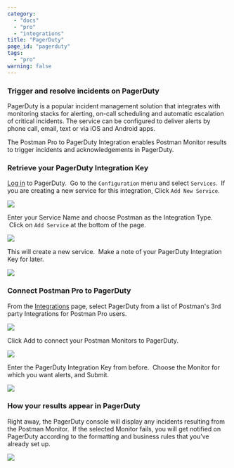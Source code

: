 ```yaml
---
category:
  - "docs"
  - "pro"
  - "integrations"
title: "PagerDuty"
page_id: "pagerduty"
tags: 
  - "pro"
warning: false
---
```


### Trigger and resolve incidents on PagerDuty

PagerDuty is a popular incident management solution that integrates with monitoring stacks for alerting, on-call scheduling and automatic escalation of critical incidents. The service can be configured to deliver alerts by phone call, email, text or via iOS and Android apps.

The Postman Pro to PagerDuty Integration enables Postman Monitor results to trigger incidents and acknowledgements in PagerDuty.  

### Retrieve your PagerDuty Integration Key

[Log in](https://app.pagerduty.com/) to PagerDuty.  Go to the `Configuration` menu and select `Services`.  If you are creating a new service for this integration, Click `Add New Service`.

![](https://lh6.googleusercontent.com/cSVE-OXappLdgd1Rb4GGVVl7lqh_8wh2sA7c98vFqv0rWywcnmmssjqSYoPx4rwLrF5wgskOVLa4iy5z8j2K4gRnqvQgsQcMNFq5FMQSjYRfaQW9k-1-fV_9gB0rGFd4mrwDBW0)

Enter your Service Name and choose Postman as the Integration Type.  Click on `Add Service` at the bottom of the page.

![](https://lh6.googleusercontent.com/uZ1Df7GcoPZjm0wKl6xYbOEvPRdsMNVEK_vueohYjOl5Iom_obW-AzCpBTqZ1rOZOLT-7rFKHwuxzW5jrgFCv9Ue-p1-zf1OS6m43QF9SSHaYvb_SpTuFeOI3dYjnlJtLlStHZP)

This will create a new service.  Make a note of your PagerDuty Integration Key for later.

![](https://lh5.googleusercontent.com/aviiB_OjMairNY3RFAB5GPyePZUrxOTFc9qm_bruYVPVrbCeHKoscCSJJIMso5vSPsAXSKG2_wyxYWT5T3vZ4xVDxUPsE7SvrgJtN7zhAmOC1yGKrg2UskRMng52AjfcBjY6-UF)

### Connect Postman Pro to PagerDuty

From the [Integrations](https://app.getpostman.com/dashboard/integrations) page, select PagerDuty from a list of Postman's 3rd party Integrations for Postman Pro users.

![](https://lh6.googleusercontent.com/0LZwr7iwASEXZ5lCwdWEgyacqCvPxV0LBCGVFbo9BGz-QwdaiDJEC6sVX0ysN4JtbtBkpTiZ-JXTPs9al6K3ClyS6ZQqUT1B6rhqzspxYDcHwUPs26IFc9MmKfZ1YNBiaqJQlhe)

Click Add to connect your Postman Monitors to PagerDuty.

![](https://lh5.googleusercontent.com/JFAVZ-lT-aqeA99mI1q1Y4SwOjVsyjeUMeML3Eg-bIxlSjgbnTuudvvADqKyU3WXDssw3f-lyr26H2p2xly5IB9Dspzr3RnjEiu0LPdVRtzxgp0DPrEU29QxG2xIyMrO294cZrE)

Enter the PagerDuty Integration Key from before.  Choose the Monitor for which you want alerts, and Submit.

![](https://lh6.googleusercontent.com/63uOBUN9KX_kbo8hbCAoYlRrOb3ekOMNU8t_OFZxT5O8YSeE-E2eO-Jw7tS5u2U239_GyI9GNIZIOCy-nsAIu9uFoZKoyytDb6cwgloZqPi7lmn5tO9lo18NX_4ja_LssNzZYzb)

### How your results appear in PagerDuty

Right away, the PagerDuty console will display any incidents resulting from the Postman Monitor.  If the selected Monitor fails, you will get notified on PagerDuty according to the formatting and business rules that you’ve already set up.

![](https://lh4.googleusercontent.com/SB7p2L5ExTPNSsR0MclMwlC4ZBIJDhcIsgjLj_k2CfOZDQJUYN-1g1tQjlC330BbijiTCfbe3fGiCFe-ZGQmyvxV3m8jefO5uHV7XbWIzZIdHU8dpZiqx6ofi_PVkJG3btcDqYL)
